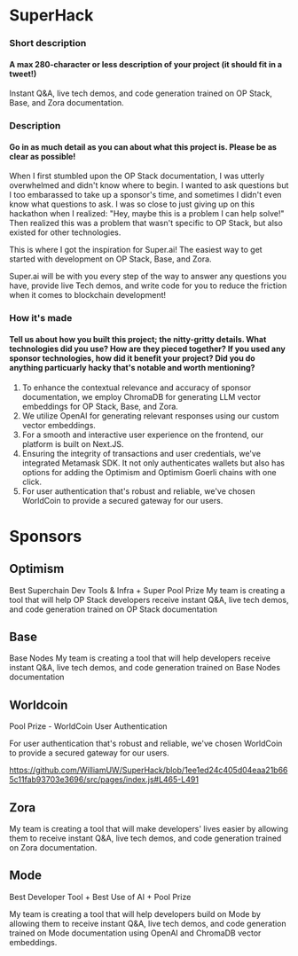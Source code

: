 # SuperHack

### Short description
#### A max 280-character or less description of your project (it should fit in a tweet!)
Instant Q&A, live tech demos, and code generation trained on OP Stack, Base, and Zora documentation.

### Description
#### Go in as much detail as you can about what this project is. Please be as clear as possible!

When I first stumbled upon the OP Stack documentation, I was utterly overwhelmed and didn't know where to begin. I wanted to ask questions but I too embarassed to take up a sponsor's time, and sometimes I didn't even know what questions to ask. I was so close to just giving up on this hackathon when I realized: "Hey, maybe this is a problem I can help solve!" Then realized this was a problem that wasn't specific to OP Stack, but also existed for other technologies.

This is where I got the inspiration for Super.ai! The easiest way to get started with development on OP Stack, Base, and Zora.

Super.ai will be with you every step of the way to answer any questions you have, provide live Tech demos, and write code for you to reduce the friction when it comes to blockchain development!

### How it's made
#### Tell us about how you built this project; the nitty-gritty details. What technologies did you use? How are they pieced together? If you used any sponsor technologies, how did it benefit your project? Did you do anything particuarly hacky that's notable and worth mentioning?
1. To enhance the contextual relevance and accuracy of sponsor documentation, we employ ChromaDB for generating LLM vector embeddings for OP Stack, Base, and Zora.
2. We utilize OpenAI for generating relevant responses using our custom vector embeddings.
3. For a smooth and interactive user experience on the frontend, our platform is built on Next.JS.
4. Ensuring the integrity of transactions and user credentials, we've integrated Metamask SDK. It not only authenticates wallets but also has options for adding the Optimism and Optimism Goerli chains with one click.
5. For user authentication that's robust and reliable, we've chosen WorldCoin to provide a secured gateway for our users.


# Sponsors

## Optimism
Best Superchain Dev Tools & Infra + Super Pool Prize
My team is creating a tool that will help OP Stack developers receive instant Q&A, live tech demos, and code generation trained on OP Stack documentation

## Base

Base Nodes
My team is creating a tool that will help developers receive instant Q&A, live tech demos, and code generation trained on Base Nodes documentation 

## Worldcoin
Pool Prize - WorldCoin User Authentication

For user authentication that's robust and reliable, we've chosen WorldCoin to provide a secured gateway for our users.

https://github.com/WilliamUW/SuperHack/blob/1ee1ed24c405d04eaa21b665c11fab93703e3696/src/pages/index.js#L465-L491

## Zora

My team is creating a tool that will make developers' lives easier by allowing them to receive instant Q&A, live tech demos, and code generation trained on Zora documentation.

## Mode
Best Developer Tool + Best Use of AI + Pool Prize

My team is creating a tool that will help developers build on Mode by allowing them to receive instant Q&A, live tech demos, and code generation trained on Mode documentation using OpenAI and ChromaDB vector embeddings.
